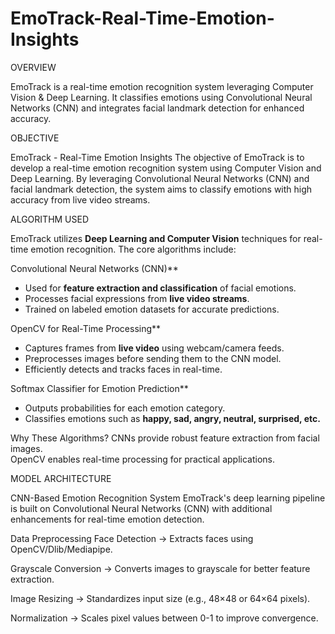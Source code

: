 
# EmoTrack-Real-Time-Emotion-Insights
OVERVIEW

EmoTrack is a real-time emotion recognition system leveraging Computer Vision & Deep Learning. It classifies emotions using Convolutional Neural Networks (CNN) and integrates facial landmark detection for enhanced accuracy.

OBJECTIVE

EmoTrack - Real-Time Emotion Insights
The objective of EmoTrack is to develop a real-time emotion recognition system using Computer Vision and Deep Learning. By leveraging Convolutional Neural Networks (CNN) and facial landmark detection, the system aims to classify emotions with high accuracy from live video streams.

ALGORITHM USED

EmoTrack utilizes **Deep Learning and Computer Vision** techniques for real-time emotion recognition. The core algorithms include:  

 Convolutional Neural Networks (CNN)**
   - Used for **feature extraction and classification** of facial emotions.  
   - Processes facial expressions from **live video streams**.  
   - Trained on labeled emotion datasets for accurate predictions.  

 OpenCV for Real-Time Processing**
   - Captures frames from **live video** using webcam/camera feeds.  
   - Preprocesses images before sending them to the CNN model.  
   - Efficiently detects and tracks faces in real-time.  

Softmax Classifier for Emotion Prediction**
   - Outputs probabilities for each emotion category.  
   - Classifies emotions such as **happy, sad, angry, neutral, surprised, etc.**  

 Why These Algorithms?
 CNNs provide robust feature extraction from facial images.  
 OpenCV enables real-time processing for practical applications.  

MODEL ARCHITECTURE

CNN-Based Emotion Recognition System
EmoTrack's deep learning pipeline is built on Convolutional Neural Networks (CNN) with additional enhancements for real-time emotion detection.

Data Preprocessing
Face Detection → Extracts faces using OpenCV/Dlib/Mediapipe.

Grayscale Conversion → Converts images to grayscale for better feature extraction.

Image Resizing → Standardizes input size (e.g., 48×48 or 64×64 pixels).

Normalization → Scales pixel values between 0-1 to improve convergence.
